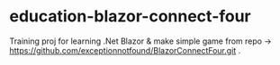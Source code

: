 # education-blazor-connect-four

Training proj for learning .Net Blazor & make simple game from repo -> https://github.com/exceptionnotfound/BlazorConnectFour.git .
